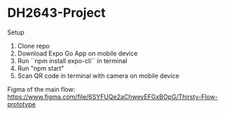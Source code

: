 # DH2643-Project

Setup
1. Clone repo
2. Download Expo Go App on mobile device
3. Run ´´npm install expo-cli´´ in terminal
4. Run "npm start"
5. Scan QR code in terminal with camera on mobile device

Figma of the main flow: https://www.figma.com/file/6SYFUQe2aChweyEFGxBOpG/Thirsty-Flow-prototype

